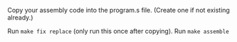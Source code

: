 Copy your assembly code into the program.s file. (Create one if not existing already.)

Run `make fix replace` (only run this once after copying).
Run `make assemble`
